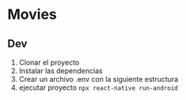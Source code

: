 # Movies


## Dev

1. Clonar el proyecto
2. Instalar las dependencias
3. Crear un archivo .env con la siguiente estructura
4. ejecutar proyecto `npx react-native run-android`


